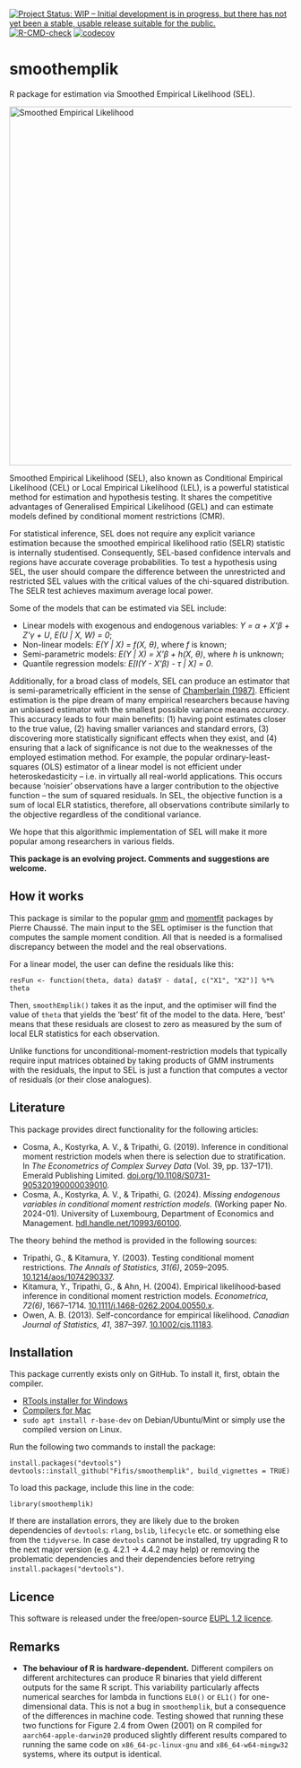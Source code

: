 <!-- badges: start -->
[![Project Status: WIP – Initial development is in progress, but there has not yet been a stable, usable release suitable for the public.](https://www.repostatus.org/badges/latest/wip.svg)](https://www.repostatus.org/#wip)
[![R-CMD-check](https://github.com/Fifis/smoothemplik/actions/workflows/R-CMD-check.yaml/badge.svg)](https://github.com/Fifis/smoothemplik/actions/workflows/R-CMD-check.yaml)
[![codecov](https://codecov.io/gh/Fifis/smoothemplik/graph/badge.svg?token=LYXLUYWY5X)](https://app.codecov.io/gh/Fifis/smoothemplik)
<!-- badges: end -->

# smoothemplik

R package for estimation via Smoothed Empirical Likelihood (SEL).

<img src="https://kostyrka.lu/user/pages/50.programming/10.smoothemplik-package/smoothed-empirical-likelihood-r-package.png" alt="Smoothed Empirical Likelihood" width="640"/>

Smoothed Empirical Likelihood (SEL), also known as Conditional Empirical Likelihood (CEL) or Local Empirical Likelihood (LEL), is a powerful statistical method for estimation and hypothesis testing.
It shares the competitive advantages of Generalised Empirical Likelihood (GEL) and can estimate models defined by conditional moment restrictions (CMR).

For statistical inference, SEL does not require any explicit variance estimation because the smoothed empirical likelihood ratio (SELR) statistic is internally studentised.
Consequently, SEL-based confidence intervals and regions have accurate coverage probabilities.
To test a hypothesis using SEL, the user should compare the difference between the unrestricted and restricted SEL values with the critical values of the chi-squared distribution.
The SELR test achieves maximum average local power.

Some of the models that can be estimated via SEL include:
- Linear models with exogenous and endogenous variables: *Y = α + X'β + Z'γ + U*, *E(U | X, W) = 0*;
- Non-linear models: *E(Y | X) = f(X, θ)*, where *f* is known;
- Semi-parametric models: *E(Y | X) = X'β + h(X, θ)*, where *h* is unknown;
- Quantile regression models: *E[I(Y - X'β) - τ | X] = 0*.

Additionally, for a broad class of models, SEL can produce an estimator that is semi-parametrically efficient in the sense of [Chamberlain (1987)](https://doi.org/10.1016/0304-4076(87)90015-7).
Efficient estimation is the pipe dream of many empirical researchers because having an unbiased estimator with the smallest possible variance means *accuracy*.
This accuracy leads to four main benefits: (1) having point estimates closer to the true value, (2) having smaller variances and standard errors, (3) discovering more statistically significant effects when they exist, and (4) ensuring that a lack of significance is not due to the weaknesses of the employed estimation method.
For example, the popular ordinary-least-squares (OLS) estimator of a linear model is not efficient under heteroskedasticity – i.e. in virtually all real-world applications.
This occurs because ‘noisier’ observations have a larger contribution to the objective function – the sum of squared residuals.
In SEL, the objective function is a sum of local ELR statistics, therefore, all observations contribute similarly to the objective regardless of the conditional variance.

We hope that this algorithmic implementation of SEL will make it more popular among researchers in various fields.

**This package is an evolving project. Comments and suggestions are welcome.**

## How it works

This package is similar to the popular [gmm](https://CRAN.R-project.org/package=gmm) and [momentfit](https://CRAN.R-project.org/package=momentfit) packages by Pierre Chaussé.
The main input to the SEL optimiser is the function that computes the sample moment condition.
All that is needed is a formalised discrepancy between the model and the real observations.

For a linear model, the user can define the residuals like this:
```{r}
resFun <- function(theta, data) data$Y - data[, c("X1", "X2")] %*% theta
```
Then, `smoothEmplik()` takes it as the input, and the optimiser will find the value of `theta` that yields the ‘best’ fit of the model to the data.
Here, ‘best’ means that these residuals are closest to zero as measured by the sum of local ELR statistics for each observation.

Unlike functions for unconditional-moment-restriction models that typically require input matrices obtained by taking products of GMM instruments with the residuals, the input to SEL is just a function that computes a vector of residuals (or their close analogues).

## Literature

This package provides direct functionality for the following articles:

* Cosma, A., Kostyrka, A. V., & Tripathi, G. (2019). Inference in conditional moment restriction models when there is selection due to stratification. In *The Econometrics of Complex Survey Data* (Vol. 39, pp. 137–171). Emerald Publishing Limited. [doi.org/10.1108/S0731-905320190000039010](https://doi.org/10.1108/S0731-905320190000039010).
* Cosma, A., Kostyrka, A. V., & Tripathi, G. (2024). *Missing endogenous variables in conditional moment restriction models.* (Working paper No. 2024-01). University of Luxembourg, Department of Economics and Management. [hdl.handle.net/10993/60100](https://hdl.handle.net/10993/60100).

The theory behind the method is provided in the following sources:

* Tripathi, G., & Kitamura, Y. (2003). Testing conditional moment restrictions. *The Annals of Statistics, 31(6)*, 2059–2095.  [10.1214/aos/1074290337](https://doi.org/10.1214/aos/1074290337).
* Kitamura, Y., Tripathi, G., & Ahn, H. (2004). Empirical likelihood‐based inference in conditional moment restriction models. *Econometrica, 72(6)*, 1667–1714. [10.1111/j.1468-0262.2004.00550.x](https://doi.org/10.1111/j.1468-0262.2004.00550.x).
* Owen, A. B. (2013). Self-concordance for empirical likelihood. *Canadian Journal of Statistics, 41*, 387–397. [10.1002/cjs.11183](https://doi.org/10.1002/cjs.11183).

## Installation

This package currently exists only on GitHub. To install it, first, obtain the compiler.
* [RTools installer for Windows](https://CRAN.R-project.org/bin/windows/Rtools/)
* [Compilers for Mac](https://mac.r-project.org/tools/)
* `sudo apt install r-base-dev` on Debian/Ubuntu/Mint or simply use the compiled version on Linux.

Run the following two commands to install the package:
```{r}
install.packages("devtools")
devtools::install_github("Fifis/smoothemplik", build_vignettes = TRUE)
```

To load this package, include this line in the code:
```{r}
library(smoothemplik)
```

If there are installation errors, they are likely due to the broken dependencies of `devtools`: `rlang`, `bslib`, `lifecycle` etc. or something else from the `tidyverse`.
In case `devtools` cannot be installed, try upgrading R to the next major version (e.g. 4.2.1 → 4.4.2 may help) or removing the problematic dependencies and their dependencies before retrying `install.packages("devtools")`.

## Licence

This software is released under the free/open-source [EUPL 1.2 licence](https://interoperable-europe.ec.europa.eu/collection/eupl/eupl-text-eupl-12).


## Remarks

- **The behaviour of R is hardware-dependent.** Different compilers on different
  architectures can produce R binaries that yield different outputs for the same R script.
  This variability particularly affects numerical searches for lambda in functions
  `EL0()` or `EL1()` for one-dimensional data. This is not a bug in
  `smoothemplik`, but a consequence of the differences in machine code. Testing showed that
  running these two functions for Figure 2.4 from Owen (2001) on R compiled for
  `aarch64-apple-darwin20` produced slightly different results compared to running the same
  code on `x86_64-pc-linux-gnu` and `x86_64-w64-mingw32` systems, where its output is identical.

